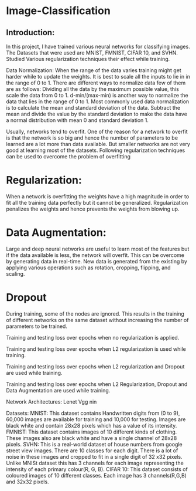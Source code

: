 # Image-Classification



## Introduction: 

In this project, I have trained various neural networks for classifying images. The Datasets that were used are MNIST, FMNIST, CIFAR 10, and SVHN. Studied Various regularization techniques their effect while training. 

Data Normalization: When the range of the data varies training might get harder while to update the weights. It is best to scale all the inputs to lie in in the range of 0 to 1. There are different ways to normalize data few of them are as follows:
Dividing all the data by the maximum possible value, this scale the data from 0 to 1.
d-min/(max-min) is another way to normalize the data that lies in the range of 0 to 1.
Most commonly used data normalization is to calculate the mean and standard deviation of the data. Subtract the mean and divide the value by the standard deviation to make the data have a normal distribution with mean 0 and standard deviation 1.




Usually, networks tend to overfit. One of the reason for a network to overfit is that the network is so big and hence the number of parameters to be learned are a lot more than data available. But smaller networks are not very good at learning most of the datasets. Following regularization techniques can be used to overcome the problem of overfitting

# Regularization:
When a network is overfitting the weights have a high magnitude in order to fit all the training data perfectly but it cannot be generalized. Regularization penalizes the weights and hence prevents the weights from blowing up.
# Data Augmentation:
Large and deep neural networks are useful to learn most of the features but if the data available is less, the network will overfit. This can be overcome by generating data in real-time. New data is generated from the existing by applying various operations such as rotation, cropping,  flipping, and scaling.
# Dropout
During training, some of the nodes are ignored. This results in the training of different networks on the same dataset without increasing the number of parameters to be trained.
 
  
	
Training and testing loss over epochs when no regularization is applied.


Training and testing loss over epochs when L2 regularization is used while training.


Training and testing loss over epochs when L2 regularization and Dropout are used while training.



Training and testing loss over epochs when L2 Regularization, Dropout and Data Augmentation are used while training.


Network Architectures:
Lenet
Vgg
nin

Datasets:
MNIST:
This dataset contains Handwritten digits from (0 to 9), 60,000 images are available for training and 10,000 for testing. Images are black white and contain 28x28 pixels which has a value of its intensity.
FMNIST:
This dataset contains images of 10 different kinds of clothing. These images also are black white and have a single channel of 28x28 pixels.
SVHN:
This is a real-world dataset of house numbers from google street view images. There are 10 classes for each digit. There is a lot of noise in these images and cropped to fit in a single digit of 32 x32 pixels. Unlike MNISt dataset this has 3 channels for each image representing the intensity of each primary colour(R, G, B).
CIFAR 10:
This dataset consists of coloured images of 10 different classes. Each image has 3 channels(R,G,B) and 32x32 pixels.
 




